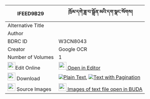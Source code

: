 |IFEED9B29|ཁྲོམ་དགེ་ཟླ་བ་སྒྲོན་མའི་དག་སྣང་སོགས། 
| --- | --- 
|Alternative Title |
|Author | 
|BDRC ID | W3CN8043
|Creator | Google OCR
|Number of Volumes| 1
|<img width="25" src="https://img.icons8.com/color/25/000000/edit-property.png">Edit Online| [<img width="25" src="https://avatars.githubusercontent.com/u/45091458?s=200&v=4"> Open in Editor](http://editor.openpecha.org/IFEED9B29)
|<img width="25" src="https://img.icons8.com/fluent/48/000000/download-2.png"/>  Download | [![](https://img.icons8.com/color/20/000000/txt.png)Plain Text](https://github.com/Openpecha/IFEED9B29/releases/download/v1/_plain_P00029.zip), [![](https://img.icons8.com/color/20/000000/txt.png)Text with Pagination](https://github.com/Openpecha/IFEED9B29/releases/download/v1/_pages_P00029.zip)
|<img width="25" src="https://img.icons8.com/plasticine/100/000000/pictures-folder.png"/>  Source Images | [<img width="25" src="https://library.bdrc.io/icons/BUDA-small.svg"> Images of text file open in BUDA](https://library.bdrc.io/show/bdr:W3CN8043)